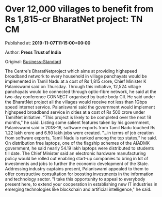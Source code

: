
# Over 12,000 villages to benefit from Rs 1,815-cr BharatNet project: TN CM

Published at: **2019-11-07T11:15:00+00:00**

Author: **Press Trust of India**

Original: [Business-Standard](https://www.business-standard.com/article/pti-stories/bharatnet-project-to-be-implemented-at-rs-1-815-crore-in-tn-cm-119110701055_1.html)

The Centre's BharatNetproject which aims at providing highspeed broadband network to every household in village panchayats would be implemented in Tamil Nadu at a cost of Rs 1,815 crore, Chief Minister K Palaniswami said on Thursday.
Through this initiative, 12,524 village panchayats would be connected through optic-fibre network, he said at the two-day conference CONNECT organised by trade body CII.
He said under the BharatNet project all the villages would receive not less than 1Gbps speed internet service.
Palaniswami said the government would implement highspeed broadband service in cities at a cost of Rs 500 crore under TamilNet initiative.
"This project is likely to be completed over the next 18 months," he said.
Listing some salient features taken by his government, Palaniswami said in 2018-19, software exports from Tamil Nadu touched Rs 1.22 lakh crore and 6.50 lakh jobs were created.
"...in terms of job creation from software exports, Tamil Nadu is ranked among the top states," he said.
On distribution free laptops, one of the flagship schemes of the AIADMK government, he said nearly 54.19 lakh laptops were distributed to students till date.
The Chief Minister said an electronic hardware manufacturing policy would be rolled out enabling start-up companies to bring in lot of investments and jobs to further the economic development of the State.
Addressing industry captains present, Palaniswami appealed to them to offer constructive consultation for boosting investments in the information and technology sector.
"I take this opportunity to appeal to everybody present here, to extend your cooperation in establishing new IT industries in emerging technologies like blockchain and artificial intelligence," he said.
